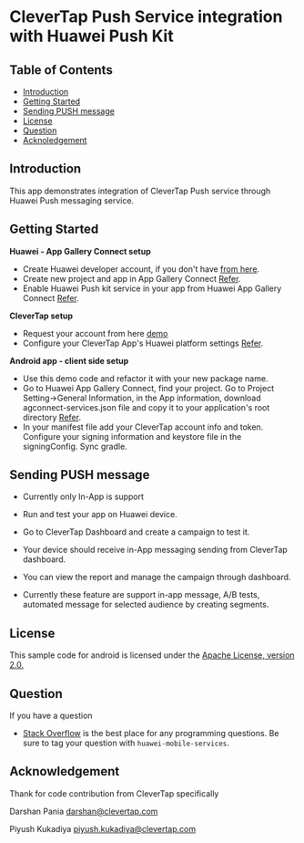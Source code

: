 # CleverTap Push Service integration with Huawei Push Kit



## Table of Contents
 * [Introduction](#introduction)
 * [Getting Started](#getting-started)
 * [Sending PUSH message](#sending-push-message)
 * [License](#license) 
 * [Question](#question) 
 * [Acknoledgement](#acknowledgement)
 

## Introduction

This app demonstrates integration of CleverTap Push service through Huawei Push messaging service.
## Getting Started

 **Huawei - App Gallery Connect setup**
   - Create Huawei developer account, if you don't have [from here](https://developer.huawei.com/consumer/en/). 
   - Create new project and app in App Gallery Connect [Refer](https://developer.huawei.com/consumer/en/codelab/HMSPreparation/index.html#0).   
   - Enable Huawei Push kit service in your app from Huawei App Gallery Connect [Refer](https://developer.huawei.com/consumer/en/doc/development/HMSCore-Guides/android-config-agc-0000001050170137).
   
 **CleverTap setup**
   - Request your account from here [demo](https://clevertap.com/live-product-demo/)
   - Configure your CleverTap App's Huawei platform settings [Refer](https://eu1.dashboard.clevertap.com/K9Z-46W-995Z/account-setup/campaigns-journeys/channels/mobile-push/android).
   
 **Android app - client side setup**
   - Use this demo code and refactor it with your new package name.
   - Go to Huawei App Gallery Connect, find your project. Go to Project Setting->General Information, in the App information, download agconnect-services.json file      and copy it to your application's root directory [Refer](https://developer.huawei.com/consumer/en/doc/development/HMSCore-Guides/android-integrating-sdk-0000001050040084). 
   - In your manifest file add your CleverTap account info and token. Configure your signing information and keystore file in the signingConfig.
     Sync gradle.   
  

## Sending PUSH message 
  - Currently only In-App is support
  - Run and test your app on Huawei device. 
  - Go to CleverTap Dashboard and create a campaign to test it.
  - Your device should receive in-App messaging sending from CleverTap dashboard.
  - You can view the report and manage the campaign through dashboard.

  - Currently these feature are support in-app message, A/B tests, automated message for selected audience by creating segments.

## License
This sample code for android is licensed under the [Apache License, version 2.0.](http://www.apache.org/licenses/LICENSE-2.0)

## Question
If you have a question 
- [Stack Overflow](https://stackoverflow.com/questions/tagged/huawei-mobile-services) is the best place for any programming questions. 
  Be sure to tag your question with `huawei-mobile-services`.
  
 ## Acknowledgement
 Thank for code contribution from CleverTap specifically
 
 Darshan Pania <darshan@clevertap.com>
 
 Piyush Kukadiya piyush.kukadiya@clevertap.com 


